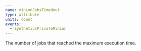 ```yaml
---
name: minionJobsTimedout
type: attribute
units: count
events:
  - SyntheticsPrivateMinion
---
```


The number of jobs that reached the maximum execution time.
